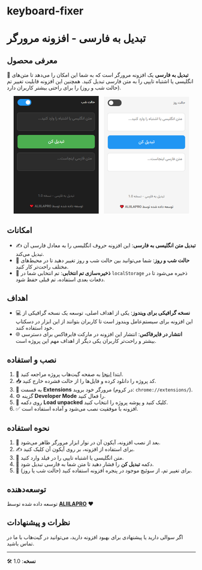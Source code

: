 # keyboard-fixer

# تبدیل به فارسی - افزونه مرورگر

## معرفی محصول

👋 **تبدیل به فارسی** یک افزونه مرورگر است که به شما این امکان را می‌دهد تا متن‌های انگلیسی یا اشتباه تایپی را به متن فارسی تبدیل کنید. همچنین این افزونه قابلیت تغییر تم (حالت شب و روز) را برای راحتی بیشتر کاربران دارد.

<p align="center">
  <img src="screenshots/dark.png" width="45%" alt="پیشنمایش حالت تاریک" style="margin-right: 10px;">
  <img src="screenshots/light.png" width="45%" alt="پیشنمایش حالت روشن">
</p>

## امکانات

- ✍️ **تبدیل متن انگلیسی به فارسی**: این افزونه حروف انگلیسی را به معادل فارسی آن تبدیل می‌کند.
- 🌙 **حالت شب و روز**: شما می‌توانید بین حالت شب و روز تغییر دهید تا در محیط‌های مختلف راحت‌تر کار کنید.
- 💾 **ذخیره‌سازی تم انتخابی**: تم انتخابی شما در `localStorage` ذخیره می‌شود تا در دفعات بعدی استفاده، تم قبلی حفظ شود.

## اهداف

- 💻 **نسخه گرافیکی برای ویندوز**: یکی از اهداف اصلی، توسعه یک نسخه گرافیکی از این افزونه برای سیستم‌عامل ویندوز است تا کاربران بتوانند از این ابزار در دسکتاپ خود استفاده کنند.
- 🌐 **انتشار در فایرفاکس**: انتشار این افزونه در مارکت فایرفاکس برای دسترسی بیشتر و راحت‌تر کاربران یکی دیگر از اهداف مهم این پروژه است.

## نصب و استفاده

1. 🔽 ابتدا [اینجا](https://github.com/aliilapro/keyboard-fixer) به صفحه گیت‌هاب پروژه مراجعه کنید.
2. 📥 کد پروژه را دانلود کرده و فایل‌ها را از حالت فشرده خارج کنید.
3. 🚀 به قسمت **Extensions** مرورگر خود بروید (در کروم: `chrome://extensions/`).
4. ⚙️ گزینه **Developer Mode** را فعال کنید.
5. 🔧 روی دکمه **Load unpacked** کلیک کنید و پوشه پروژه را انتخاب کنید.
6. ✅ افزونه با موفقیت نصب می‌شود و آماده استفاده است.

## نحوه استفاده

1. 🔑 بعد از نصب افزونه، آیکون آن در نوار ابزار مرورگر ظاهر می‌شود.
2. ✍️ برای استفاده از افزونه، بر روی آیکون آن کلیک کنید.
3. 🔄 متن انگلیسی یا اشتباه تایپی را در فیلد وارد کنید.
4. 📜 دکمه **تبدیل کن** را فشار دهید تا متن شما به فارسی تبدیل شود.
5. 🌙 برای تغییر تم، از سوئیچ موجود در پنجره افزونه استفاده کنید (حالت شب یا روز).

## توسعه‌دهنده

توسعه داده شده توسط **[ALIILAPRO](https://github.com/aliilapro)** ❤️

## نظرات و پیشنهادات

اگر سوالی دارید یا پیشنهادی برای بهبود افزونه دارید، می‌توانید در گیت‌هاب با ما در تماس باشید.

---

🛠️ **نسخه**: 1.0
